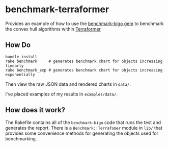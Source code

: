 benchmark-terraformer
=====================

Provides an example of how to use the [benchmark-bigo gem](http://github.com/davy/benchmark-bigo) to benchmark the convex hull algorithms within [Terraformer](http://github.com/esripdx/terraformer-ruby)

## How Do

```
bundle install
rake benchmark     # generates benchmark chart for objects increasing linearly
rake benchmark_exp # generates benchmark chart for objects increasing exponentially
```

Then view the raw JSON data and rendered charts in `data/`.

I've placed examples of my results in `examples/data/`.

## How does it work?

The Rakefile contains all of the `benchmark-bigo` code that runs the test and generates the report. There is a `Benchmark::Terrafomer` module in `lib/` that provides some convenience methods for generating the objects used for benchmarking.
